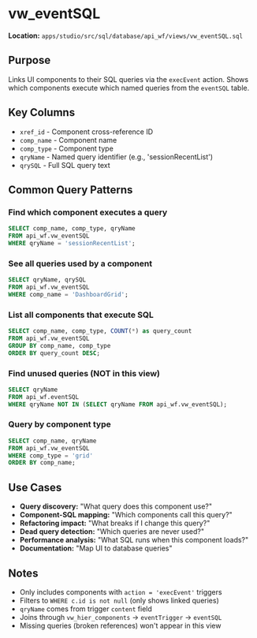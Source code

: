 # vw_eventSQL

**Location:** `apps/studio/src/sql/database/api_wf/views/vw_eventSQL.sql`

## Purpose

Links UI components to their SQL queries via the `execEvent` action. Shows which components execute which named queries from the `eventSQL` table.

## Key Columns

- `xref_id` - Component cross-reference ID
- `comp_name` - Component name
- `comp_type` - Component type
- `qryName` - Named query identifier (e.g., 'sessionRecentList')
- `qrySQL` - Full SQL query text

## Common Query Patterns

### Find which component executes a query
```sql
SELECT comp_name, comp_type, qryName
FROM api_wf.vw_eventSQL
WHERE qryName = 'sessionRecentList';
```

### See all queries used by a component
```sql
SELECT qryName, qrySQL
FROM api_wf.vw_eventSQL
WHERE comp_name = 'DashboardGrid';
```

### List all components that execute SQL
```sql
SELECT comp_name, comp_type, COUNT(*) as query_count
FROM api_wf.vw_eventSQL
GROUP BY comp_name, comp_type
ORDER BY query_count DESC;
```

### Find unused queries (NOT in this view)
```sql
SELECT qryName
FROM api_wf.eventSQL
WHERE qryName NOT IN (SELECT qryName FROM api_wf.vw_eventSQL);
```

### Query by component type
```sql
SELECT comp_name, qryName
FROM api_wf.vw_eventSQL
WHERE comp_type = 'grid'
ORDER BY comp_name;
```

## Use Cases

- **Query discovery:** "What query does this component use?"
- **Component-SQL mapping:** "Which components call this query?"
- **Refactoring impact:** "What breaks if I change this query?"
- **Dead query detection:** "Which queries are never used?"
- **Performance analysis:** "What SQL runs when this component loads?"
- **Documentation:** "Map UI to database queries"

## Notes

- Only includes components with `action = 'execEvent'` triggers
- Filters to `WHERE c.id is not null` (only shows linked queries)
- `qryName` comes from trigger `content` field
- Joins through `vw_hier_components` → `eventTrigger` → `eventSQL`
- Missing queries (broken references) won't appear in this view
